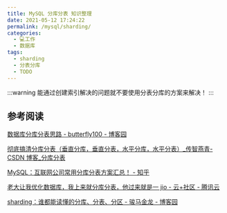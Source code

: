 ```yaml
---
title: MySQL 分库分表 知识整理
date: 2021-05-12 17:24:22
permalink: /mysql/sharding/
categories:
  - 💻工作
  - 数据库
tags:
  - sharding
  - 分表分库
  - TODO
---
```

:::warning
能通过创建索引解决的问题就不要使用分表分库的方案来解决！
:::

## 参考阅读

[数据库分库分表思路 - butterfly100 - 博客园](https://www.cnblogs.com/butterfly100/p/9034281.html)

[彻底搞清分库分表（垂直分库，垂直分表，水平分库，水平分表）_传智燕青-CSDN 博客_分库分表](https://blog.csdn.net/weixin_44062339/article/details/100491744)

[MySQL：互联网公司常用分库分表方案汇总！ - 知乎](https://zhuanlan.zhihu.com/p/137368446)

[老大让我优化数据库，我上来就分库分表，他过来就是一 jio - 云+社区 - 腾讯云](https://cloud.tencent.com/developer/article/1821253)

[sharding：谁都能读懂的分库、分表、分区 - 骏马金龙 - 博客园](https://www.cnblogs.com/f-ck-need-u/p/9388407.html)
